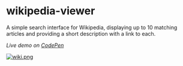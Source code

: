 # wikipedia-viewer

A simple search interface for Wikipedia, displaying up to 10 matching articles and providing a short description with a link to each.

*Live demo on [CodePen](http://codepen.io/lvb_111/full/RGbrZX/)*

[![wiki.png](https://s14.postimg.org/5x3d4744h/wiki.png)](https://postimg.org/image/6mm5gk4nx/)
